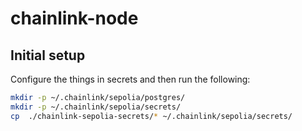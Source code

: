 # chainlink-node

## Initial setup

Configure the things in secrets and then run the following:

```bash
mkdir -p ~/.chainlink/sepolia/postgres/
mkdir -p ~/.chainlink/sepolia/secrets/
cp  ./chainlink-sepolia-secrets/* ~/.chainlink/sepolia/secrets/
```
